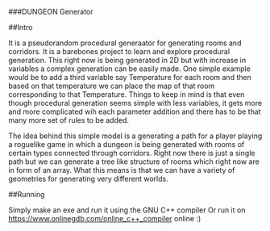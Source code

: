 ###DUNGEON Generator

##Intro

It is a pseudorandom procedural generaator for generating rooms and corridors. It is a barebones project to learn and explore procedural generation. This right now is being generated in 2D but with increase in variables a complex generation can be easily made. One simple example would be to add a third variable say Temperature for each room and then based on that temperature we can place the map of that room corresponding to that Temperature. Things to keep in mind is that even though procedural generation seems simple with less variables, it gets more and more complicated wih each parameter addition and there has to be that many more set of rules to be added.

The idea behind this simple model is a generating a path for a player playing a roguelike game in which a dungeon is being generated with rooms of certain types connected through corridors. Right now there is just a single path but we can generate a tree like structure of rooms which right now are in form of an array. What this means is that we can have a variety of geometries for generating very different worlds.

##Running

Simply make an exe and run it using the GNU C++ compiler
Or run it on https://www.onlinegdb.com/online_c++_compiler online :)
